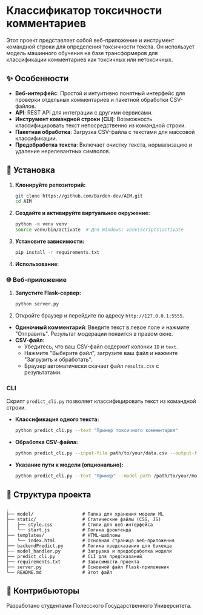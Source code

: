 # Классификатор токсичности комментариев

Этот проект представляет собой веб-приложение и инструмент командной строки для определения токсичности текста. Он использует модель машинного обучения на базе трансформеров для классификации комментариев как токсичных или нетоксичных.

## ✨ Особенности

- **Веб-интерфейс**: Простой и интуитивно понятный интерфейс для проверки отдельных комментариев и пакетной обработки CSV-файлов.
- **API**: REST API для интеграции с другими сервисами.
- **Инструмент командной строки (CLI)**: Возможность классифицировать текст непосредственно из командной строки.
- **Пакетная обработка**: Загрузка CSV-файла с текстами для массовой классификации.
- **Предобработка текста**: Включает очистку текста, нормализацию и удаление нерелевантных символов.

## 🚀 Установка

1.  **Клонируйте репозиторий:**
    ```bash
    git clone https://github.com/Barden-dev/AIM.git
    cd AIM
    ```

2.  **Создайте и активируйте виртуальное окружение:**
    ```bash
    python -m venv venv
    source venv/bin/activate  # Для Windows: venv\Scripts\activate
    ```

3.  **Установите зависимости:**

    ```bash
    pip install -r requirements.txt
    ```

4.  **Использование**:

### 🌐 Веб-приложение

1.  **Запустите Flask-сервер:**
    ```bash
    python server.py
    ```

2.  Откройте браузер и перейдите по адресу `http://127.0.0.1:5555`.

- **Одиночный комментарий**: Введите текст в левое поле и нажмите "Отправить". Результат модерации появится в правом окне.
- **CSV-файл**:
    - Убедитесь, что ваш CSV-файл содержит колонки `ID` и `text`.
    - Нажмите "Выберите файл", загрузите ваш файл и нажмите "Загрузить и обработать".
    - Браузер автоматически скачает файл `results.csv` с результатами.

### CLI

Скрипт `predict_cli.py` позволяет классифицировать текст из командной строки.

- **Классификация одного текста:**
  ```bash
  python predict_cli.py --text "Пример токсичного комментария"
  ```

- **Обработка CSV-файла:**
  ```bash
  python predict_cli.py --input-file path/to/your/data.csv --output-file path/to/save/results.csv
  ```

- **Указание пути к модели (опционально):**
  ```bash
  python predict_cli.py --text "Пример" --model-path /path/to/your/model
  ```

## 📂 Структура проекта

```
.
├── model/                  # Папка для хранения модели ML
├── static/                 # Статические файлы (CSS, JS)
│   ├── style.css           # Стили для веб-интерфейса
│   └── start.js            # Логика фронтенда
├── templates/              # HTML-шаблоны
│   └── index.html          # Основная страница веб-приложения
├── backendPredict.py       # Логика предсказания для бэкенда
├── model_handler.py        # Загрузка и предобработка модели
├── predict_cli.py          # CLI для предсказаний
├── requirements.txt        # Зависимости проекта
├── server.py               # Основной файл Flask-приложения
└── README.md               # Этот файл
```

## 🤝 Контрибьюторы

Разработано студентами Полесского Государственного Университета.
